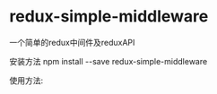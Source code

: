 # redux-simple-middleware
一个简单的redux中间件及reduxAPI

安装方法 npm install --save redux-simple-middleware

使用方法:


